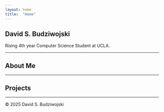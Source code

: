 ```yaml
---
layout: home
title:  "Home"
---
```


## David S. Budziwojski
Rising 4th year Computer Science Student at UCLA.

---
## About Me


---
## Projects

---

<footer>
© 2025 David S. Budziwojski
</footer>